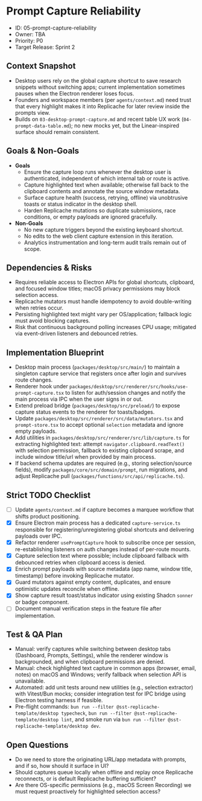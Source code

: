 # Prompt Capture Reliability
- ID: 05-prompt-capture-reliability
- Owner: TBA
- Priority: P0
- Target Release: Sprint 2

## Context Snapshot
- Desktop users rely on the global capture shortcut to save research snippets without switching apps; current implementation sometimes pauses when the Electron renderer loses focus.
- Founders and workspace members (per `agents/context.md`) need trust that every highlight makes it into Replicache for later review inside the prompts view.
- Builds on `03-desktop-prompt-capture.md` and recent table UX work (`04-prompt-data-table.md`); no new mocks yet, but the Linear-inspired surface should remain consistent.

## Goals & Non-Goals
- **Goals**
  - Ensure the capture loop runs whenever the desktop user is authenticated, independent of which internal tab or route is active.
  - Capture highlighted text when available; otherwise fall back to the clipboard contents and annotate the source window metadata.
  - Surface capture health (success, retrying, offline) via unobtrusive toasts or status indicator in the desktop shell.
  - Harden Replicache mutations so duplicate submissions, race conditions, or empty payloads are ignored gracefully.
- **Non-Goals**
  - No new capture triggers beyond the existing keyboard shortcut.
  - No edits to the web client capture extension in this iteration.
  - Analytics instrumentation and long-term audit trails remain out of scope.

## Dependencies & Risks
- Requires reliable access to Electron APIs for global shortcuts, clipboard, and focused window titles; macOS privacy permissions may block selection access.
- Replicache mutators must handle idempotency to avoid double-writing when retries occur.
- Persisting highlighted text might vary per OS/application; fallback logic must avoid blocking captures.
- Risk that continuous background polling increases CPU usage; mitigated via event-driven listeners and debounced retries.

## Implementation Blueprint
- Desktop main process (`packages/desktop/src/main/`) to maintain a singleton capture service that registers once after login and survives route changes.
- Renderer hook under `packages/desktop/src/renderer/src/hooks/use-prompt-capture.tsx` to listen for auth/session changes and notify the main process via IPC when the user signs in or out.
- Extend preload bridge (`packages/desktop/src/preload/`) to expose capture status events to the renderer for toasts/badges.
- Update `packages/desktop/src/renderer/src/data/mutators.tsx` and `prompt-store.tsx` to accept optional `selection` metadata and ignore empty payloads.
- Add utilities in `packages/desktop/src/renderer/src/lib/capture.ts` for extracting highlighted text: attempt `navigator.clipboard.readText()` with selection permission, fallback to existing clipboard scrape, and include window title/url when provided by main process.
- If backend schema updates are required (e.g., storing selection/source fields), modify `packages/core/src/domain/prompt`, run migrations, and adjust Replicache pull (`packages/functions/src/api/replicache.ts`).

## Strict TODO Checklist
- [ ] Update `agents/context.md` if capture becomes a marquee workflow that shifts product positioning.
- [x] Ensure Electron main process has a dedicated `capture-service.ts` responsible for registering/unregistering global shortcuts and delivering payloads over IPC.
- [x] Refactor renderer `usePromptCapture` hook to subscribe once per session, re-establishing listeners on auth changes instead of per-route mounts.
- [x] Capture selection text where possible; include clipboard fallback with debounced retries when clipboard access is denied.
- [x] Enrich prompt payloads with source metadata (app name, window title, timestamp) before invoking Replicache mutator.
- [x] Guard mutators against empty content, duplicates, and ensure optimistic updates reconcile when offline.
- [x] Show capture result toast/status indicator using existing Shadcn `sonner` or badge component.
- [ ] Document manual verification steps in the feature file after implementation.

## Test & QA Plan
- Manual: verify captures while switching between desktop tabs (Dashboard, Prompts, Settings), while the renderer window is backgrounded, and when clipboard permissions are denied.
- Manual: check highlighted text capture in common apps (browser, email, notes) on macOS and Windows; verify fallback when selection API is unavailable.
- Automated: add unit tests around new utilities (e.g., selection extractor) with Vitest/Bun mocks; consider integration test for IPC bridge using Electron testing harness if feasible.
- Pre-flight commands: `bun run --filter @sst-replicache-template/desktop typecheck`, `bun run --filter @sst-replicache-template/desktop lint`, and smoke run via `bun run --filter @sst-replicache-template/desktop dev`.

## Open Questions
- Do we need to store the originating URL/app metadata with prompts, and if so, how should it surface in UI?
- Should captures queue locally when offline and replay once Replicache reconnects, or is default Replicache buffering sufficient?
- Are there OS-specific permissions (e.g., macOS Screen Recording) we must request proactively for highlighted selection access?
